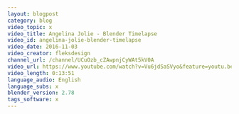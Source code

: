 ```yaml
---
layout: blogpost
category: blog
video_topic: x
video_title: Angelina Jolie - Blender Timelapse
video_id: angelina-jolie-blender-timelapse
video_date: 2016-11-03
video_creator: fleksdesign
channel_url: /channel/UCuOzb_cZAwpnjCyWAt5kV0A
video_url: https://www.youtube.com/watch?v=Vu6jdSaSVyo&feature=youtu.be
video_length: 0:13:51
language_audio: English
language_subs: x
blender_version: 2.78
tags_software: x
---
```

